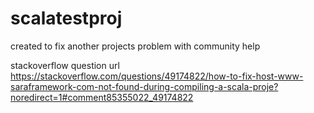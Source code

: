 # scalatestproj
created to fix another projects problem with community help

stackoverflow question url https://stackoverflow.com/questions/49174822/how-to-fix-host-www-saraframework-com-not-found-during-compiling-a-scala-proje?noredirect=1#comment85355022_49174822

